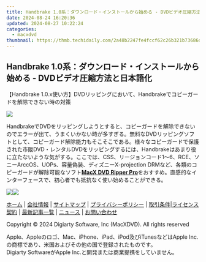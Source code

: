 ```yaml
---
title: Handbrake 1.0系：ダウンロード・インストールから始める - DVDビデオ圧縮方法と日本語化
date: 2024-08-24 16:20:36
updated: 2024-08-27 10:22:24
categories:
  - macxdvd
thumbnail: https://thmb.techidaily.com/2a48b2247fe4fccf62c26b321b73686dd63d342e88315635def6454749492ddb.jpg
---
```


## Handbrake 1.0系：ダウンロード・インストールから始める - DVDビデオ圧縮方法と日本語化

【Handbrake 1.0.x使い方】DVDリッピングにおいて、Handbrakeでコピーガードを解除できない時の対策

![](https://www.macxdvd.com/blog/img/suteki-handbrake-user-guide121.jpg)

HandbrakeでDVDをリッピングしようとすると、コピーガードを解除できないのでエラーが出て、うまくいかない時が多すぎる。無料なDVDリッピングソフトとして、コピーガード解除能力もそこそこである。様々なコピーガードで保護された市販DVD・レンタルDVDをリッピングするには、Handbrakeはあまり役に立たないような気がする。ここでは、CSS、リージョンコード1～6、RCE、ソニーArccOS、UOPs、容量偽装、ディズニーX-projection DRMなど、各類のコピーガードが解除可能なソフト[**MacX DVD Ripper Pro**](https://tools.techidaily.com/macxdvd/products/)をおすすめ。直感的なインターフェースで、初心者でも抵抗なく使い始めることができる。

[![](https://www.macxdvd.com/blog/new-fourteen/btnm.png)](https://tools.techidaily.com/macxdvd/products/)[![](https://www.macxdvd.com/blog/new-fourteen/btnw.png)](https://tools.techidaily.com/macxdvd/products/)



[ホーム](https://tools.techidaily.com/macxdvd/products/) | [会社情報](https://tools.techidaily.com/macxdvd/products/) | [サイトマップ](https://tools.techidaily.com/macxdvd/products/) | [プライバシーポリシー](https://tools.techidaily.com/macxdvd/products/) | [取引条件](https://tools.techidaily.com/macxdvd/products/)|[ライセンス契約](https://tools.techidaily.com/macxdvd/products/) | [最新記事一覧](https://tools.techidaily.com/macxdvd/products/) | [ニュース](https://tools.techidaily.com/macxdvd/products/) | [お問い合わせ](https://tools.techidaily.com/macxdvd/products/)

Copyright © 2024 Digiarty Software, Inc (MacXDVD). All rights reserved

Apple、Appleのロゴ、Mac、iPhone、iPad、iPod及びiTunesなどはApple Inc.の商標であり、米国およびその他の国で登録されたものです。  
Digiarty SoftwareがApple Inc.と開発または商業提携をしていません。

<ins class="adsbygoogle"
     style="display:block"
     data-ad-format="autorelaxed"
     data-ad-client="ca-pub-7571918770474297"
     data-ad-slot="1223367746"></ins>



<ins class="adsbygoogle"
     style="display:block"
     data-ad-client="ca-pub-7571918770474297"
     data-ad-slot="8358498916"
     data-ad-format="auto"
     data-full-width-responsive="true"></ins>
